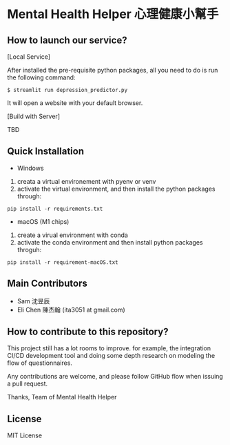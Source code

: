 # Mental Health Helper 心理健康小幫手

## How to launch our service?

[Local Service]

After installed the pre-requisite python packages, all you need to do is run the following command:
```
$ streamlit run depression_predictor.py
```

It will open a website with your default browser.

[Build with Server]

TBD

## Quick Installation
- Windows
1. creata a virtual environement with pyenv or venv
2. activate the virtual environment, and then install the python packages through:
```
pip install -r requirements.txt
```

- macOS (M1 chips)
1. create a virual environment with conda
2. activate the conda environment and then install python packages throguh:
```
pip install -r requirement-macOS.txt
```

## Main Contributors
- Sam      沈昱辰
- Eli Chen 陳杰翰 (ita3051 at gmail.com)

## How to contribute to this repository?
This project still has a lot rooms to improve. for example, the integration CI/CD development tool and doing some depth research on modeling the flow of questionnaires.

Any contributions are welcome, and please follow GitHub flow when issuing a pull request.

Thanks,
Team of Mental Health Helper

## License
MIT License
